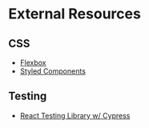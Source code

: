 # External Resources

## CSS

- [Flexbox](https://css-tricks.com/snippets/css/a-guide-to-flexbox/)
- [Styled Components]()

## Testing

- [React Testing Library w/ Cypress](https://github.com/kentcdodds/cypress-testing-library)

